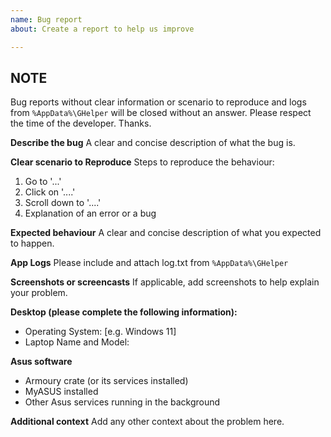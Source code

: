 ```yaml
---
name: Bug report
about: Create a report to help us improve

---
```



## NOTE
Bug reports without clear information or scenario to reproduce and logs from ``%AppData%\GHelper`` will be closed without an answer. 
Please respect the time of the developer. Thanks.


**Describe the bug**
A clear and concise description of what the bug is.

**Clear scenario to Reproduce**
Steps to reproduce the behaviour:
1. Go to '...'
2. Click on '....'
3. Scroll down to '....'
4. Explanation of an error or a bug

**Expected behaviour**
A clear and concise description of what you expected to happen.

**App Logs**
Please include and attach log.txt from ``%AppData%\GHelper``

**Screenshots or screencasts**
If applicable, add screenshots to help explain your problem.

**Desktop (please complete the following information):**
 - Operating System: [e.g. Windows 11]
 - Laptop Name and Model: 

**Asus software**
- Armoury crate (or its services installed)
- MyASUS installed
- Other Asus services running in the background

**Additional context**
Add any other context about the problem here.
